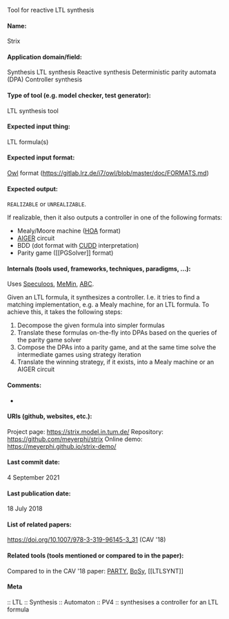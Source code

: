 Tool for reactive LTL synthesis

#### Name:
Strix

#### Application domain/field:
Synthesis
LTL synthesis
Reactive synthesis
Deterministic parity automata (DPA)
Controller synthesis

#### Type of tool (e.g. model checker, test generator):
LTL synthesis tool

#### Expected input thing:
LTL formula(s)

#### Expected input format:
[Owl](../Libraries/Owl.md) format (https://gitlab.lrz.de/i7/owl/blob/master/doc/FORMATS.md)

#### Expected output:
`REALIZABLE` or `UNREALIZABLE`.

If realizable, then it also outputs a controller in one of the following formats: 
- Mealy/Moore machine ([HOA](../../Formats/HOA.md) format)
- [AIGER](../../Formats/AIGER.md) circuit
- BDD (dot format with [CUDD](../Libraries/CUDD.md) interpretation)
- Parity game ([[PGSolver]] format)

#### Internals (tools used, frameworks, techniques, paradigms, ...):
Uses [Speculoos](../Speculoos.md), [MeMin](../MeMin.md), [ABC](../Frameworks/ABC.md).

Given an LTL formula, it synthesizes a controller. I.e. it tries to find a matching implementation, e.g. a Mealy machine, for an LTL formula.
To achieve this, it takes the following steps:
1. Decompose the given formula into simpler formulas
2. Translate these formulas on-the-fly into DPAs based on the queries of the parity game solver
3. Compose the DPAs into a parity game, and at the same time solve the intermediate games using strategy iteration
4. Translate the winning strategy, if it exists, into a Mealy machine or an AIGER circuit

#### Comments:
-

#### URIs (github, websites, etc.):
Project page: https://strix.model.in.tum.de/
Repository: https://github.com/meyerphi/strix
Online demo: https://meyerphi.github.io/strix-demo/

#### Last commit date:
4 September 2021

#### Last publication date:
18 July 2018

#### List of related papers:
https://doi.org/10.1007/978-3-319-96145-3_31 (CAV '18)

#### Related tools (tools mentioned or compared to in the paper):
Compared to in the CAV '18 paper: [PARTY](PARTY.md), [BoSy](BoSy.md), [[LTLSYNT]]

#### Meta
:: LTL
:: Synthesis
:: Automaton
:: PV4 :: synthesises a controller for an LTL formula